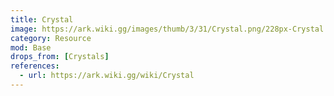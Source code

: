 ```yaml
---
title: Crystal
image: https://ark.wiki.gg/images/thumb/3/31/Crystal.png/228px-Crystal.png
category: Resource
mod: Base
drops_from: [Crystals]
references:
  - url: https://ark.wiki.gg/wiki/Crystal
---
```

